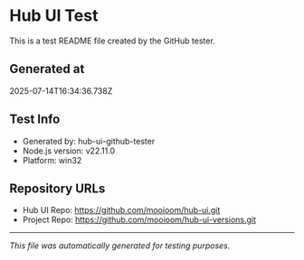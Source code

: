 # Hub UI Test

This is a test README file created by the GitHub tester.

## Generated at
2025-07-14T16:34:36.738Z

## Test Info
- Generated by: hub-ui-github-tester
- Node.js version: v22.11.0
- Platform: win32

## Repository URLs
- Hub UI Repo: https://github.com/mooioom/hub-ui.git
- Project Repo: https://github.com/mooioom/hub-ui-versions.git

---
*This file was automatically generated for testing purposes.*
